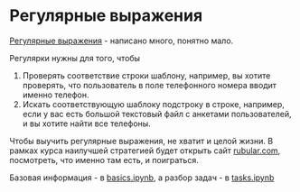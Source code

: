 # Регулярные выражения

[Регулярные выражения](https://ru.wikipedia.org/wiki/%D0%A0%D0%B5%D0%B3%D1%83%D0%BB%D1%8F%D1%80%D0%BD%D1%8B%D0%B5_%D0%B2%D1%8B%D1%80%D0%B0%D0%B6%D0%B5%D0%BD%D0%B8%D1%8F) - написано много, понятно мало.

Регулярки нужны для того, чтобы

1. Проверять соответствие строки шаблону, например, вы хотите проверять, что пользователь в поле телефонного номера вводит именно телефон.
2. Искать соответствующую шаблоку подстроку в строке, например, если у вас есть большой текстовый файл с анкетами пользователей, и вы хотите найти все телефоны.

Чтобы выучить регулярные выражения, не хватит и целой жизни. В рамках курса наилучшей стратегией будет открыть сайт [rubular.com](https://rubular.com/), посмотреть, что именно там есть, и поиграться.

Базовая информация - в [basics.ipynb](./basics.ipynb), а разбор задач - в [tasks.ipynb](./tasks.ipynb)
